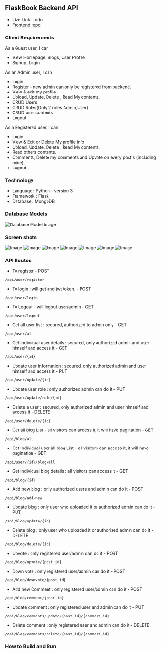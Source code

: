 ## FlaskBook Backend API

* Live Link : todo
* [Frontend repo](https://github.com/AlFahimBinFaruk/FlaskBook_Client)

### Client Requirements
As a Guest user, I can
* View Homepage, Blogs, User Profile
* Signup, Login

As an Admin user, I can
* Login
* Register - new admin can only be registered from backend.
* View & edit my profile
* Upload, Update, Delete , Read My contents.
* CRUD Users
* CRUD Roles(Only 2 roles Admin,User)
* CRUD user contents
* Logout

As a Registered user, I can
* Login
* View & Edit or Delete My profile info
* Upload, Update, Delete , Read My contents.
* Read others contents.
* Comments, Delete my comments and Upvote on every post's (including mine).
* Logout

### Technology
* Language : Python - version 3
* Framework : Flask
* Database : MongoDB

### Database Models
![Database Model image](https://drive.google.com/uc?export=view&id=1sRqNj3UHpOGM1HlIFY_UlnKoiq0wak4H)

### Screen shots
![Image](https://drive.google.com/uc?export=view&id=1xbwXOZi2K5WhGzdgbSnNGiUed2caHWOI)
![Image](https://drive.google.com/uc?export=view&id=1EhulLHXOdgtHUbC-4AvZ1tfdh5F0tMrb)
![Image](https://drive.google.com/uc?export=view&id=1mKVB6skYHfKET23gTd3v2xVduap6HjX8)
![Image](https://drive.google.com/uc?export=view&id=1D4YxzzLFbka1c4U2v2d__qKFxRGRR2ma)
![Image](https://drive.google.com/uc?export=view&id=1oQOjt8zpazbC0Hqe92N0ZRbpaUEPPQ8n)
![Image](https://drive.google.com/uc?export=view&id=1nOjRK0ctSwAO73cvnQpyudFlEa1WK10-)
![Image](https://drive.google.com/uc?export=view&id=1COF1NIc2ppfJbO4erMY4gqzZp8I7xm5Y)


### API Routes
* To register - POST
```text
/api/user/register
```
* To login : will get and jwt token. - POST
```text
/api/user/login
```
* To Logout - will logout user/admin - GET
```text
/api/user/logout
```
* Get all user list : secured, authorized to admin only - GET
```text
/api/user/all
```
* Get individual user details : secured, only authorized admin and user himself and access it - GET
```text
/api/user/{id}
```
* Update user information : secured, only authorized admin and user himself and access it - PUT
```text
/api/user/update/{id}
```
* Update user role : only authorized admin can do it - PUT
```text
/api/user/update/role/{id}
```
* Delete a user : secured, only authorized admin and user himself and access it - DELETE
```text
/api/user/delete/{id}
```
* Get all blog List - all visitors can access it, it will have pagination - GET
```text
/api/blog/all
```
* Get Individual user all blog List - all visitors can access it, it will have pagination - GET
```text
/api/user/{id}/blog/all
```
* Get individual blog details : all visitors can access it - GET
```text
/api/blog/{id}
```
* Add new blog : only authorized users and admin can do it - POST
```text
/api/blog/add-new
```
* Update blog : only user who uploaded it or authorized admin can do it - PUT
```text
/api/blog/update/{id}
```
* Delete blog : only user who uploaded it or authorized admin can do it - DELETE
```text
/api/blog/delete/{id}
```
* Upvote : only registered user/admin can do it - POST
```text
/api/blog/upvote/{post_id}
```
* Down vote : only registered user/admin can do it - POST
```text
/api/blog/downvote/{post_id}
```
* Add new Comment : only registered user/admin can do it - POST
```text
/api/blog/comment/{post_id}
```
* Update comment : only registered user and admin can do it - PUT
```text
/api/blog/comments/update/{post_id}/{comment_id}
```
* Delete comment : only registered user and admin can do it - DELETE
```text
/api/blog/comments/delete/{post_id}/{comment_id}
```

### How to Build and Run





























